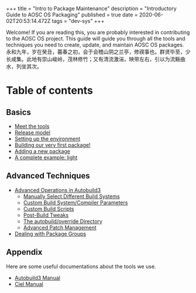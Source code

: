 +++
title = "Intro to Package Maintenance"
description = "Introductory Guide to AOSC OS Packaging"
published = true
date = 2020-06-02T20:53:14.472Z
tags = "dev-sys"
+++

Welcome! If you are reading this, you are probably interested in contributing to the AOSC OS project. This guide will guide you through all the tools and techniques you need to create, update, and maintain AOSC OS packages. 永和九年，岁在癸丑，暮春之初，会于会稽山阴之兰亭，修禊事也。群贤毕至，少长咸集。此地有崇山峻岭，茂林修竹；又有清流激湍，映带左右，引以为流觞曲水，列坐其次。

# Table of contents
## Basics
- [Meet the tools](/en/dev-sys-basics#meet-the-tools)
- [Release model](/en/dev-sys-basics#release-model)
- [Setting up the environment](/en/dev-sys-basics#setting-up-the-environment)
- [Building our very first package!](/en/dev-sys-basics#building-our-very-first-package)
- [Adding a new package](/en/dev-sys-basics#adding-a-new-package)
- [A complete example: light](/en/dev-sys-basics#a-complete-example-light)

## Advanced Techniques
- [Advanced Operations in Autobuild3](/en/dev-sys-advanced-techniques#advanced-operations-in-autobuild-3)
	- [Manually Select Different Build Systems](/en/dev-sys-advanced-techniques#manually-select-different-build-systems)
	- [Custom Build System/Compiler Parameters](/en/dev-sys-advanced-techniques#custom-build-system-compiler-parameters)
	- [Custom Build Scripts](/en/dev-sys-advanced-techniques#custom-build-scripts)
	- [Post-Build Tweaks](/en/dev-sys-advanced-techniques#post-build-tweaks)
	- [The autobuild/override Directory](/en/dev-sys-advanced-techniques#the-autobuild-override-directory)
	- [Advanced Patch Management](https://wiki.aosc.io/en/dev-sys-advanced-techniques#advanced-patch-management)
- [Dealing with Package Groups](/en/dev-sys-advanced-techniques#dealing-with-package-groups)

## Appendix
Here are some useful documentations about the tools we use.
- [Autobuild3 Manual](/en/dev-sys-autobuild3-manual)
- [Ciel Manual](/en/dev-sys-ciel-manual)
